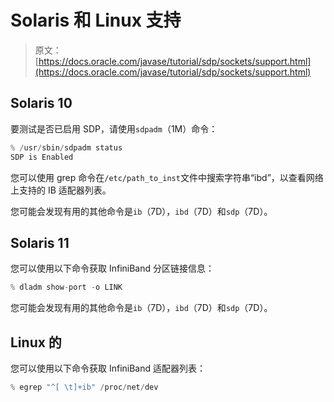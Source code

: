 # Solaris 和 Linux 支持

> 原文： [https://docs.oracle.com/javase/tutorial/sdp/sockets/support.html](https://docs.oracle.com/javase/tutorial/sdp/sockets/support.html)

## Solaris 10

要测试是否已启用 SDP，请使用`sdpadm`（1M）命令：

```java
% /usr/sbin/sdpadm status
SDP is Enabled

```

您可以使用 grep 命令在`/etc/path_to_inst`文件中搜索字符串“ibd”，以查看网络上支持的 IB 适配器列表。

您可能会发现有用的其他命令是`ib`（7D），`ibd`（7D）和`sdp`（7D）。

## Solaris 11

您可以使用以下命令获取 InfiniBand 分区链接信息：

```java
% dladm show-port -o LINK

```

您可能会发现有用的其他命令是`ib`（7D），`ibd`（7D）和`sdp`（7D）。

## Linux 的

您可以使用以下命令获取 InfiniBand 适配器列表：

```java
% egrep "^[ \t]+ib" /proc/net/dev

```